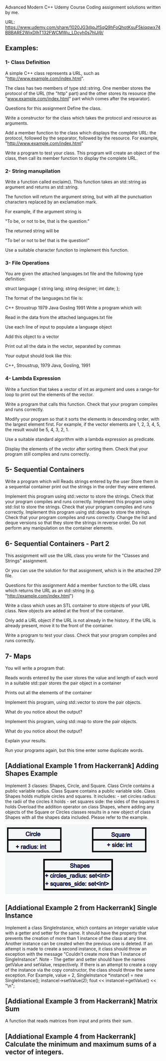 Advanced Modern C++ Udemy Course Coding assignment solutions written by me.

URL: https://www.udemy.com/share/1020JG3@pJfSqQ9hFoQhotKsuF5kiqqwx74BBBARE2WixDIhT132FWCMWu_LDcyh0s7hlJj9/

## Examples:

### 1- Class Definition

A simple C++ class represents a URL, such as "http://www.example.com/index.html".

The class has two members of type std::string. One member stores the protocol of the URL (the "http" part) and the other stores its resource (the "www.example.com/index.html" part which comes after the separator).

Questions for this assignment
Define the class.

Write a constructor for the class which takes the protocol and resource as arguments.

Add a member function to the class which displays the complete URL: the protocol, followed by the separator, followed by the resource. For example, "http://www.example.com/index.html"

Write a program to test your class. This program will create an object of the class, then call its member function to display the complete URL.

### 2- String manupilation

Write a function called exclaim(). This function takes an std::string as argument and returns an std::string.

The function will return the argument string, but with all the punctuation characters replaced by an exclamation mark.

For example, if the argument string is

"To be, or not to be, that is the question:"

The returned string will be

"To be! or not to be! that is the question!"

Use a suitable character function to implement this function.

### 3- File Operations

You are given the attached languages.txt file and the following type definition:

struct language {
string lang;
string designer;
int date;
};

The format of the languages.txt file is:

C++ Stroustrup 1979
Java Gosling 1991
Write a program which will:

Read in the data from the attached languages.txt file

Use each line of input to populate a language object

Add this object to a vector

Print out all the data in the vector, separated by commas

Your output should look like this:

C++, Stroustrup, 1979
Java, Gosling, 1991

### 4- Lambda Expression

Write a function that takes a vector of int as argument and uses a range-for loop to print out the elements of the vector.

Write a program that calls this function. Check that your program compiles and runs correctly.

Modify your program so that it sorts the elements in descending order, with the largest element first. For example, if the vector elements are 1, 2, 3, 4, 5, the result would be 5, 4, 3, 2, 1.

Use a suitable standard algorithm with a lambda expression as predicate.

Display the elements of the vector after sorting them. Check that your program still compiles and runs correctly.

## 5- Sequential Containers

Write a program which will Reads strings entered by the user Store them in a sequential container print out the strings in the order they were entered.

Implement this program using std::vector to store the strings. Check that your program compiles and runs correctly.
Implement this program using std::list to store the strings. Check that your program compiles and runs correctly.
Implement this program using std::deque to store the strings. Check that your program compiles and runs correctly.
Change the list and deque versions so that they store the strings in reverse order.
Do not perform any manipulation on the container elements.

## 6- Sequential Containers - Part 2

This assignment will use the URL class you wrote for the "Classes and Strings" assignment.

Or you can use the solution for that assignment, which is in the attached ZIP file.

Questions for this assignment
Add a member function to the URL class which returns the URL as an std::string (e.g. "http://example.com/index.html")

Write a class which uses an STL container to store objects of your URL class. New objects are added at the front of the container.

Only add a URL object if the URL is not already in the history. If the URL is already present, move it to the front of the container.

Write a program to test your class. Check that your program compiles and runs correctly.

## 7- Maps

You will write a program that:

Reads words entered by the user stores the value and length of each word in a suitable std::pair stores the pair object in a container

Prints out all the elements of the container

Implement this program, using std::vector to store the pair objects.

What do you notice about the output?

Implement this program, using std::map to store the pair objects.

What do you notice about the output?

Explain your results.

Run your programs again, but this time enter some duplicate words.

## [Addiational Example 1 from Hackerrank] Adding Shapes Example

Implement 3 classes: Shapes, Circle, and Square. Class Circle contains a public variable radius. Class Square contains a public variable side. Class Shapes holds multiple circles and squares. It includes: - set<int> circles radius: the radii of the circles it holds - set<int> squares side: the sides of the squares it holds
Overload the addition operator on class Shapes, where adding any objects of the Square or Circles classes results in a new object of class Shapes with all the shapes data included. Please refer to the example.

![Alt text](image.png)

## [Addiational Example 2 from Hackerrank] Single Instance

Implement a class Singlelnstance, which contains an integer variable value with a getter and setter for the same. It should have the property that prevents the creation of more than 1 instance of the class at any time. Another instance can be created when the previous one is deleted. If an attempt is made to create a second instance, it class should throw an exception with the message "Couldn't create more than 1 instance of SingleInstance".
Note - The getter and setter should have the names getValue and setValue, respectively. If there is an attempt to create a copy of the instance via the copy constructor, the class should throw the same exception.
For Example, value = 2,
SingleInstance \*instance1 = new SingleInstance();
instancel->setValue(2);
fout << instancel->getValue() << "\n";

## [Addiational Example 3 from Hackerrank] Matrix Sum

A function that reads matrices from input and prints their sum.

## [Addiational Example 4 from Hackerrank] Calculate the minimum and maximum sums of a vector of integers.

